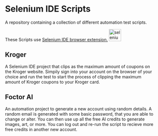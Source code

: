 # Selenium IDE Scripts

A repository containing a collection of different automation test scripts.

These Scripts use [Selenium IDE browser extension.](https://github.com/SeleniumHQ/selenium-ide)  <a href="https://www.selenium.dev/selenium-ide/" target="_blank"
rel="noreferrer"> <img
src="https://raw.githubusercontent.com/detain/svg-logos/780f25886640cef088af994181646db2f6b1a3f8/svg/selenium-logo.svg"
alt="selenium" width="40" height="40" /></a>

## Kroger
A Selenium IDE project that clips as the maximum amount of coupons on the Kroger website. Simpily sign into your account on the browser of your choice and run the test to start the process of clipping the maximum amount of Kroger coupons to your Kroger card.

## Foctor AI
An automation project to generate a new account using random details. A random email is generated with some basic password, that you are able to change or alter. You can then use up all the free AI credits to generate images, art, or more. You can log out and re-run the script to recieve more free credits in another new account.
